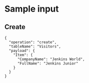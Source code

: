 # Sample input

## Create

```
{
  "operation": "create",
  "tableName": "Visitors",
  "payload": {
    "Item": {
      "CompanyName": "Jenkins World",
      "FullName": "Jenkins Junior"
    }
  }
}
```


